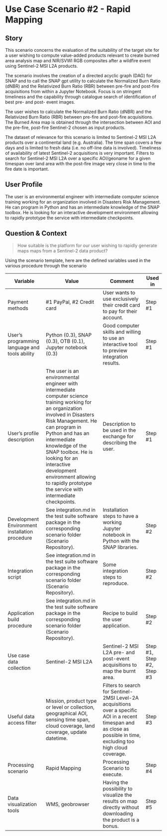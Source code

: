 # Use Case Scenario #2 - Rapid Mapping

## Story

This scenario concerns the evaluation of the suitability of the target site for a user wishing to compute value-added products relevant to create burned area analysis map and NIR/SVWI RGB composites after a wildfire event using Sentinel-2 MSI L2A products.

The scenario involves the creation of a directed acyclic graph (DAG) for SNAP and to call the SNAP gpt utility to calculate the Normalized Burn Ratio (dNBR) and the Relativized Burn Ratio (RBR) between pre-fire and post-fire acquisitions from within a Jupyter Notebook.
Focus is on stringent timeliness and the capability through catalogue search of identification of best pre- and post- event images.

The user wishes to calculate the Normalized Burn Ratio (dNBR) and the Relativized Burn Ratio (RBR) between pre-fire and post-fire acquisitions. The Burned Area map is obtained through the intersection between AOI and the pre-fire, post-fire Sentinel-2 chosen as input products.

The dataset of relevance for this scenario is limited to Sentinel-2 MSI L2A products over a continental land (e.g. Australia). The time span covers a few days and is limited to fresh data (i.e. no off-line data is involved). Timeliness of availability of latest Sentinel-2 acquisitions is very important. Filters to search for Sentinel-2 MSI L2A over a specific AOI/geoname for a given timespan over land area with the post-fire image very close in time to the fire date is important.

## User Profile 

The user is an environmental engineer with intermediate computer science training working for an organization involved in Disasters Risk Management. He can program in Python and has an intermediate knowledge of the SNAP toolbox. He is looking for an interactive development environment allowing to rapidly prototype the service with intermediate checkpoints.

## Question & Context

> How suitable is the platform for our user wishing to rapidly generate maps maps from a Sentinel-2 data product? 

Using the scenario template, here are the defined variables used in the various procedure through the scenario

| Variable                                       | Value                                                                                                                                                                                   | Comment                                                                                                    | Used in                 |
| ---------------------------------------------- | --------------------------------------------------------------------------------------------------------------------------------------------------------------------------------------- | ---------------------------------------------------------------------------------------------------------- | ----------------------- |
| Payment methods                                | #1 PayPal, #2 Credit card                                                                                                                                                 | User wants to use exclusively their credit card to pay for their account.                                     | Step #1                 |
| User’s programming language and tools ability  | Python (0.3), SNAP (0.3), OTB (0.1), Jupyter notebook (0.3)                                                                                                                                                                | Good computer skills and willing to use an interactive tool to preview integration results.                                               | Step #1                 |
| User’s profile description                     | The user is an environmental engineer with intermediate computer science training working for an organization involved in Disasters Risk Management. He can program in Python and has an intermediate knowledge of the SNAP toolbox. He is looking for an interactive development environment allowing to rapidly prototype the service with intermediate checkpoints. | Description to be used in the exchange for describing the user.                                            | Step #1                 |
| Development Environment installation procedure | See integration.md in the test suite software package in the corresponding scenario folder (Scenario Repository).                                                                                              | Installation steps to have a working Jupyter notebook in Python with the SNAP libraries.                                                          | Step #2                 |
| Integration script                             | See integration.md in the test suite software package in the corresponding scenario folder (Scenario Repository).                                                                                              | Some integration steps to reproduce.                                                                        | Step #2                 |
| Application build procedure                    | See integration.md in the test suite software package in the corresponding scenario folder (Scenario Repository).                                                                                                  | Recipe to build the user application.                                                                       | Step #2                 |
| Use case data collection                       | Sentinel-2 MSI L2A                                                                                                                                                                           | Sentinel-2 MSI L2A pre- and post-event acquisitions to map the burnt area.                                                                     | Step #1, Step #2, Step #3 |
| Useful data access filter               | Mission, product type or level or collection, geographical AOI, sensing time span, cloud coverage, land coverage, update datetime.                                                                                             | Filters to search for Sentinel-2MSI  Level-2A acquisitions over a specific AOI in a recent timespan and as close as possible in time, excluding too high cloud coverage.                                                                  | Step #3                 |
| Processing scenario                    | Rapid Mapping                                                                       | Processing Scenario to execute. | Step #4 |
| Data visualization tools                    | WMS, geobrowser                                                   | Having the possibility to visualize the results on map directly without downloading the product is a bonus. | Step #5                 |
